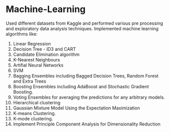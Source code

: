 # Machine-Learning

Used different datasets from Kaggle and performed various pre processing and exploratory data analysis techniques.
Implemented machine learning algorithms like:
1) Linear Regression
2) Decision Tree - ID3 and CART
3) Candidate Elimination algorithm
4) K-Nearest Neighbours
5) Artifial Neural Networks
6) SVM
7) Bagging Ensembles including Bagged Decision Trees, Random Forest and Extra Trees
8) Boosting Ensembles including AdaBoost and Stochastic Gradient Boosting.
9) Voting Ensembles for averaging the predictions for any arbitrary models.
10) Hierarchical clustering
11) Gaussian Mixture Model Using the Expectation Maximization
12) K‐means Clustering.
13) K‐mode clustering.
14) Implement Principle Component Analysis for Dimensionality Reduction
    
